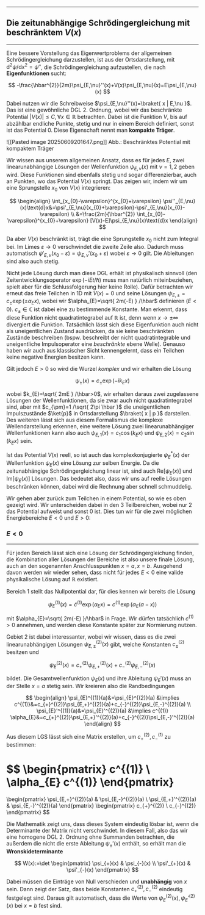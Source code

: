 ***

## Die zeitunabhängige Schrödingergleichung mit beschränktem $V(x)$
***

Eine bessere Vorstellung das Eigenwertproblems der allgemeinen Schrödingergleichung darzustellen, ist aus der Ortsdarstellung, mit $\text{d}^{2}\psi /\text{d}x^{2}=\psi''$, die Schrödingergleichung aufzustellen, die nach **Eigenfunktionen** sucht:

$$
-\frac{\hbar^{2}}{2m}\psi_{E,\nu}''(x)+V(x)\psi_{E,\nu}(x)=E\psi_{E,\nu}(x)
$$

Dabei nutzen wir die Schreibweise $\psi_{E,\nu}''(x)=\braket{ x | E,\nu }$. Das ist eine gewöhnliche DGL 2. Ordnung, wobei wir das beschränkte Potential $\lvert V(x) \rvert\leq C, \forall x \in\mathbb{R}$ betrachten. Dabei ist die Funktion $V$, bis auf abzählbar endliche Punkte, stetig und nur in einem Bereich definiert, sonst ist das Potential $0$. Diese Eigenschaft nennt man **kompakte Träger**.

![[Pasted image 20250609201647.png]]
Abb.: Beschränktes Potential mit kompaktem Träger

Wir wissen aus unserem allgemeinen Ansatz, dass es für jedes $E$, zwei linearunabhängige Lösungen der Wellenfunktion $\psi_{E,\nu}(x)$ mit $\nu=1,2$ geben wird. Diese Funktionen sind ebenfalls stetig und sogar differenzierbar, auch an Punkten, wo das Potential $V(x)$ springt. Das zeigen wir, indem wir um eine Sprungstelle $x_{0}$ von $V(x)$ integrieren:

$$
\begin{align}
\int_{x_{0}-\varepsilon}^{x_{0}+\varepsilon} \psi''_{E,\nu}(x)\text{d}x&=\psi'_{E,\nu}(x_{0}+\varepsilon)-\psi'_{E,\nu}(x_{0}-\varepsilon) \\
&=\frac{2m}{\hbar^{2}} \int_{x_{0}-\varepsilon}^{x_{0}+\varepsilon} [V(x)-E]\psi_{E,\nu}(x)\text{d}x
\end{align}
$$

Da aber $V(x)$ beschränkt ist, trägt die eine Sprungstelle $x_{0}$ nicht zum Integral bei. Im Limes $\varepsilon\to 0$ verschwindet die zweite Zeile also. Dadurch muss automatisch $\psi'_{E,\nu}(x_{0}-\varepsilon)=\psi_{E,\nu}'(x_{0}+\varepsilon)$ wobei $\varepsilon \to 0$ gilt. Die Ableitungen sind also auch stetig. 

Nicht jede Lösung durch man diese DGL erhält ist physikalisch sinnvoll (den Zeitentwicklungsoperator $\exp(-iEt /\hbar)$ muss man natürlich miteinbeziehen, spielt aber für die Schlussfolgerung hier keine Rolle). Dafür betrachten wir erneut das freie Teilchen in 1D mit $V(x)=0$ und seine Lösungen $\psi_{E,\pm}=c_{\pm}\exp(\pm \alpha_{E}x)$, wobei wir $\alpha_{E}=\sqrt{ 2m(-E) } /\hbar$ definieren ($E<0$). $c_{\pm}\in \mathbb{C}$ ist dabei eine zu bestimmende Konstante. Man erkennt, dass diese Funktion nicht quadratintegrabel auf $\mathbb{R}$ ist, denn wenn $x\to \pm \infty$ divergiert die Funktion. Tatsächlich lässt sich diese Eigenfunktion auch nicht als uneigentlichen Zustand ausdrücken, da sie keine beschränkten Zustände beschreiben (bspw. beschreibt der nicht quadratintegrable und uneigentliche Impulsoperator eine *beschränkte* ebene Welle). Genauso haben wir auch aus klassischer Sicht kennengelernt, dass ein Teilchen keine negative Energien besitzen kann.

Gilt jedoch $E>0$ so wird die Wurzel *komplex* und wir erhalten die Lösung

$$
\psi_{\pm}(x)=c_{\pm}\exp(-ik_{E}x)
$$

wobei $k_{E}=\sqrt{ 2mE } /\hbar>0$, wir erhalten daraus zwei zugelassene Lösungen der Wellenfunktionen, da sie zwar auch nicht quadratintegrabel sind, aber mit $c_{\pm}=1 /\sqrt{ 2\pi \hbar }$ die uneigentlichen Impulszustände $\ket{p}$ in Ortsdarstellung $\braket{ x | p }$ darstellen. Des weiteren lässt sich aus diesem Formalismus die komplexe Wellendarstellung erkennen, eine weitere Lösung zwei linearunabhängiger Wellenfunktionen kann also auch $\psi_{E,1}(x)=c_{1}\cos(k_{E}x)$ und $\psi_{E,2}(x)=c_{2}\sin(k_{E}x)$ sein. 

Ist das Potential $V(x)$ reell, so ist auch das komplexkonjugierte $\psi ^{*}_{E}(x)$ der Wellenfunktion $\psi_{E}(x)$ eine Lösung zur selben Energie. Da die zeitunabhängige Schrödingergleichung linear ist, sind auch $\mathrm{Re}[\psi_{E}(x)]$ und $\mathrm{Im}[\psi_{E}(x)]$ Lösungen. Das bedeutet also, dass wir uns auf reelle Lösungen beschränken können, dabei wird die Rechnung aber schnell schmuddelig.

Wir gehen aber zurück zum Teilchen in einem Potential, so wie es oben gezeigt wird. Wir unterscheiden dabei in den 3 Teilbereichen, wobei nur $2$ das Potential aufweist und sonst $0$ ist. Dies tun wir für die zwei möglichen Energiebereiche $E<0$ und $E>0$:

### $E<0$
***

Für jeden Bereich lässt sich eine Lösung der Schrödingergleichung finden, die Kombination aller Lösungen der Bereiche ist also unsere finale Lösung, auch an den sogenannten Anschlusspunkten $x=a,x=b$. Ausgehend davon werden wir wieder sehen, dass nicht für jedes $E<0$ eine valide physikalische Lösung auf $\mathbb{R}$ existiert.

Bereich 1 stellt das Nullpotential dar, für dies kennen wir bereits die Lösung

$$
\psi_{E}^{(1)}(x)=\tilde{c}^{(1)}\exp(\alpha_{E}x)=c^{(1)}\exp(\alpha_{E}(a-x))
$$

mit $\alpha_{E}=\sqrt{ 2m(-E) }/\hbar$ in Frage. Wir dürfen tatsächlich $c^{(1)}> 0$ annehmen, und werden diese Konstante später zur Normierung nutzen.

Gebiet 2 ist dabei interessanter, wobei wir wissen, dass es die zwei linearunabhängigen Lösungen $\psi_{E,\pm}^{(2)}(x)$ gibt, welche Konstanten $c^{(2)}_{\pm}$ besitzen und

$$
\psi_{E}^{(2)}(x)=c_{+}^{(2)}\psi_{E,+}^{(2)}(x)+c_{-}^{(2)}\psi_{E,-}^{(2)}(x)
$$

bildet. Die Gesamtwellenfunktion $\psi_{E}(x)$ und ihre Ableitung $\psi_{E}'(x)$ muss an der Stelle $x=a$ stetig sein. Wir kreieren also die Randbedingungen

$$
\begin{align}
\psi_{E}^{(1)}(a)&=\psi_{E}^{(2)}(a) &\implies c^{(1)}&=c_{+}^{(2)}\psi_{E,+}^{(2)}(a)+c_{-}^{(2)}\psi_{E,-}^{(2)}(a) \\
\psi_{E}'^{(1)}(a)&=\psi_{E}'^{(2)}(a) &\implies c^{(1)} \alpha_{E}&=c_{+}^{(2)}\psi_{E,+}'^{(2)}(a)+c_{-}^{(2)}\psi_{E,-}'^{(2)}(a)
\end{align}
$$

Aus diesem LGS lässt sich eine Matrix erstellen, um $c_{+}^{(2)},c_{-}^{(1)}$ zu bestimmen:

$$
\begin{pmatrix}
c^{(1)} \\
\alpha_{E} c^{(1)}
\end{pmatrix}
=
\begin{pmatrix}
\psi_{E,+}^{(2)}(a) & \psi_{E,-}^{(2)}(a) \\
\psi_{E,+}'^{(2)}(a) & \psi_{E,-}'^{(2)}(a)
\end{pmatrix}
\begin{pmatrix}
c_{+}^{(2)} \\
c_{-}^{(2)}
\end{pmatrix}
$$

Die Mathematik zeigt uns, dass dieses System eindeutig lösbar ist, wenn die Determinante der Matrix nicht verschwindet. In diesem Fall, also das wir eine homogene DGL 2. Ordnung ohne Summanden betrachten, die außerdem die nicht die erste Ableitung $\psi_{\pm}'(x)$ enthält, so erhält man  die **Wronskideterminante**

$$
W(x):=\det
\begin{pmatrix}
\psi_{+}(x) & \psi_{-}(x) \\
\psi'_{+}(x) & \psi'_{-}(x)
\end{pmatrix}
$$

Dabei müssen die Einträge von Null verschieden und **unabhängig** von $x$ sein. Dann zeigt der Satz, dass beide Konstanten $c_{+}^{(2)},c_{-}^{(2)}$ eindeutig festgelegt sind. Daraus gilt automatisch, dass die Werte von $\psi_{E}^{(2)}(x),\psi_{E}'^{(2)}(x)$ bei $x=b$ fest sind.

